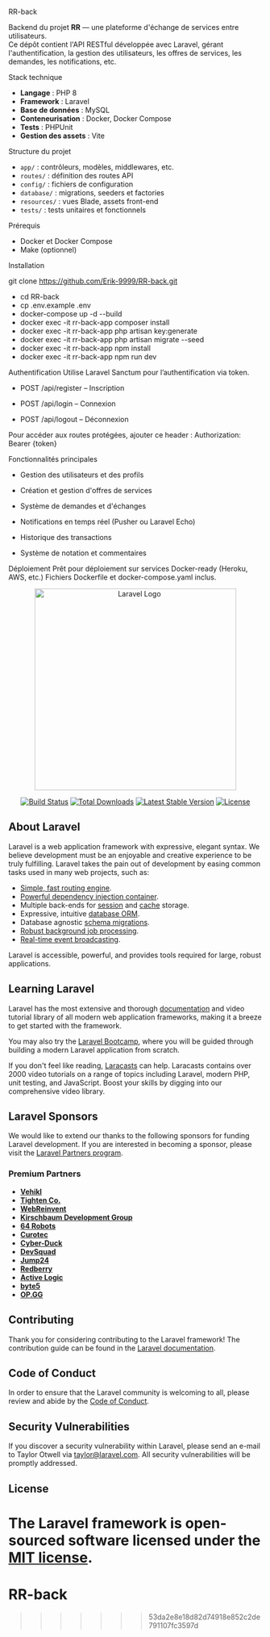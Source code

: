  RR-back

Backend du projet **RR** — une plateforme d'échange de services entre utilisateurs.  
Ce dépôt contient l'API RESTful développée avec Laravel, gérant l'authentification, la gestion des utilisateurs, les offres de services, les demandes, les notifications, etc.

Stack technique

- **Langage** : PHP 8
- **Framework** : Laravel
- **Base de données** : MySQL
- **Conteneurisation** : Docker, Docker Compose
- **Tests** : PHPUnit
- **Gestion des assets** : Vite

Structure du projet

- `app/` : contrôleurs, modèles, middlewares, etc.
- `routes/` : définition des routes API
- `config/` : fichiers de configuration
- `database/` : migrations, seeders et factories
- `resources/` : vues Blade, assets front-end
- `tests/` : tests unitaires et fonctionnels

Prérequis

- Docker et Docker Compose
- Make (optionnel)

Installation

git clone https://github.com/Erik-9999/RR-back.git
- cd RR-back
- cp .env.example .env
- docker-compose up -d --build
- docker exec -it rr-back-app composer install
- docker exec -it rr-back-app php artisan key:generate
- docker exec -it rr-back-app php artisan migrate --seed
- docker exec -it rr-back-app npm install
- docker exec -it rr-back-app npm run dev

Authentification
Utilise Laravel Sanctum pour l’authentification via token.

- POST /api/register – Inscription

- POST /api/login – Connexion

- POST /api/logout – Déconnexion

Pour accéder aux routes protégées, ajouter ce header :
Authorization: Bearer {token}

Fonctionnalités principales
- Gestion des utilisateurs et des profils

- Création et gestion d'offres de services

- Système de demandes et d'échanges

- Notifications en temps réel (Pusher ou Laravel Echo)

- Historique des transactions

- Système de notation et commentaires

Déploiement
Prêt pour déploiement sur services Docker-ready (Heroku, AWS, etc.)
Fichiers Dockerfile et docker-compose.yaml inclus.

<p align="center"><a href="https://laravel.com" target="_blank"><img src="https://raw.githubusercontent.com/laravel/art/master/logo-lockup/5%20SVG/2%20CMYK/1%20Full%20Color/laravel-logolockup-cmyk-red.svg" width="400" alt="Laravel Logo"></a></p>

<p align="center">
<a href="https://github.com/laravel/framework/actions"><img src="https://github.com/laravel/framework/workflows/tests/badge.svg" alt="Build Status"></a>
<a href="https://packagist.org/packages/laravel/framework"><img src="https://img.shields.io/packagist/dt/laravel/framework" alt="Total Downloads"></a>
<a href="https://packagist.org/packages/laravel/framework"><img src="https://img.shields.io/packagist/v/laravel/framework" alt="Latest Stable Version"></a>
<a href="https://packagist.org/packages/laravel/framework"><img src="https://img.shields.io/packagist/l/laravel/framework" alt="License"></a>
</p>

## About Laravel

Laravel is a web application framework with expressive, elegant syntax. We believe development must be an enjoyable and creative experience to be truly fulfilling. Laravel takes the pain out of development by easing common tasks used in many web projects, such as:

- [Simple, fast routing engine](https://laravel.com/docs/routing).
- [Powerful dependency injection container](https://laravel.com/docs/container).
- Multiple back-ends for [session](https://laravel.com/docs/session) and [cache](https://laravel.com/docs/cache) storage.
- Expressive, intuitive [database ORM](https://laravel.com/docs/eloquent).
- Database agnostic [schema migrations](https://laravel.com/docs/migrations).
- [Robust background job processing](https://laravel.com/docs/queues).
- [Real-time event broadcasting](https://laravel.com/docs/broadcasting).

Laravel is accessible, powerful, and provides tools required for large, robust applications.

## Learning Laravel

Laravel has the most extensive and thorough [documentation](https://laravel.com/docs) and video tutorial library of all modern web application frameworks, making it a breeze to get started with the framework.

You may also try the [Laravel Bootcamp](https://bootcamp.laravel.com), where you will be guided through building a modern Laravel application from scratch.

If you don't feel like reading, [Laracasts](https://laracasts.com) can help. Laracasts contains over 2000 video tutorials on a range of topics including Laravel, modern PHP, unit testing, and JavaScript. Boost your skills by digging into our comprehensive video library.

## Laravel Sponsors

We would like to extend our thanks to the following sponsors for funding Laravel development. If you are interested in becoming a sponsor, please visit the [Laravel Partners program](https://partners.laravel.com).

### Premium Partners

- **[Vehikl](https://vehikl.com/)**
- **[Tighten Co.](https://tighten.co)**
- **[WebReinvent](https://webreinvent.com/)**
- **[Kirschbaum Development Group](https://kirschbaumdevelopment.com)**
- **[64 Robots](https://64robots.com)**
- **[Curotec](https://www.curotec.com/services/technologies/laravel/)**
- **[Cyber-Duck](https://cyber-duck.co.uk)**
- **[DevSquad](https://devsquad.com/hire-laravel-developers)**
- **[Jump24](https://jump24.co.uk)**
- **[Redberry](https://redberry.international/laravel/)**
- **[Active Logic](https://activelogic.com)**
- **[byte5](https://byte5.de)**
- **[OP.GG](https://op.gg)**

## Contributing

Thank you for considering contributing to the Laravel framework! The contribution guide can be found in the [Laravel documentation](https://laravel.com/docs/contributions).

## Code of Conduct

In order to ensure that the Laravel community is welcoming to all, please review and abide by the [Code of Conduct](https://laravel.com/docs/contributions#code-of-conduct).

## Security Vulnerabilities

If you discover a security vulnerability within Laravel, please send an e-mail to Taylor Otwell via [taylor@laravel.com](mailto:taylor@laravel.com). All security vulnerabilities will be promptly addressed.

## License

The Laravel framework is open-sourced software licensed under the [MIT license](https://opensource.org/licenses/MIT).
=======
# RR-back
>>>>>>> 53da2e8e18d82d74918e852c2de791107fc3597d
